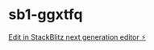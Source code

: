 # sb1-ggxtfq

[Edit in StackBlitz next generation editor ⚡️](https://stackblitz.com/~/github.com/1king-sly/sb1-ggxtfq)